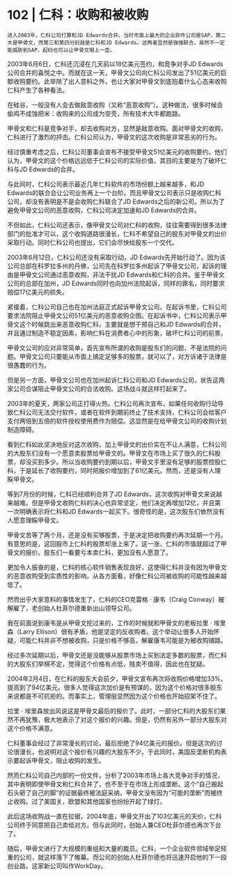 # 102 | 仁科：收购和被收购

    进入2003年，仁科公司打算和JD Edwards合并。当时市面上最大的企业软件公司是SAP，第二大是甲骨文，而第三和第四分别就是仁科和JD Edwards。这两者显然是强强联合，虽然不一定能威胁到SAP，起码也可以让甲骨文喝上一壶。

2003年6月6日，仁科还沉浸在几天前以18亿美元签约，和竞争对手JD Edwards公司合并的喜悦之中。而就在这一天，甲骨文公司向仁科公司发出了51亿美元的巨额收购要约。此举除了出人意料之外，也让大家对甲骨文到底抱着什么心态来收购仁科产生了各种看法。

在硅谷，一般没有人会去做敌意收购（又称“恶意收购”）。这种做法，很多时候会偷鸡不成蚀把米：收购来的公司成为空壳，所有技术大牛都跑路。

甲骨文和仁科是竞争对手，却去收购对方，显然是敌意收购。面对甲骨文的收购，仁科进行了激烈的抨击。仁科公司认为，甲骨文的这次收购是非常恶劣的行为。

经过慎重考虑之后，仁科公司董事会宣布不接受甲骨文51亿美元的收购要约。他们认为，甲骨文的这个价格远远低于仁科公司的实际价值，其目的主要是为了破坏仁科与JD Edwards的合并。

与此同时，仁科公司表示最近几年仁科软件的市场份额上越来越多，和JD Edwards的联合会让公司业务再上一个台阶。而且甲骨文公司表示只是收购仁科公司，却没有表明是不是会收购仁科联合了JD Edwards之后的新公司。所以为了避免甲骨文公司的恶意收购，仁科公司决定加速和JD Edwards的合并。

不但如此，仁科公司还表示，像甲骨文公司对仁科的收购，往往需要得到很多法律部门的批准才可以，这个收购道路很漫长，仁科不希望自己的股东对甲骨文的出价采取行动。同时仁科公司也提出，它们会尽快给股东一个交代。

2003年6月12日，仁科公司还没有采取行动，JD Edwards先开始行动了。因为该公司总部在科罗拉多州的丹佛，公司先在科罗拉多州起诉了甲骨文公司，起诉的理由是甲骨文公司通过恶意收购，非法干扰JD Edwards和仁科的合并。鉴于甲骨文公司的总部在加州，JD Edwards同时也向加州法院起诉，同样的罪名，同时要求赔偿17亿美元的损失。

紧接着，仁科公司自己也在加州法庭正式起诉甲骨文公司。在起诉书里，仁科公司要求法院阻止甲骨文公司51亿美元的恶意收购企图。在起诉书中，仁科公司表示甲骨文这个时候跳出来恶意收购仁科，主要就是想干预自己和JD Edwards的合并，并且通过制造不稳定因素，影响仁科在消费者心中的形象，破坏仁科公司的前景。

甲骨文公司的应对非常简单，首先宣布所谓的收购是股东们的问题，不是法院的问题。甲骨文公司只要能从市面上搞定足够多的股票，就可以了，对方诉诸于法律是很愚蠢的行为。

但是另一方面，甲骨文公司也在加州起诉仁科公司和JD Edwards公司，状告这两家公司合谋阻止甲骨文公司的合法收购。这场战斗就这样打起来了。

2003年的夏天，两家公司正打得火热。仁科公司再次宣布，如果任何收购行动导致仁科公司无法交付软件，或者在软件到期前终止了技术支持，仁科公司会给客户支付两倍到五倍的软件授权使用费作为赔偿。这显然是在给甲骨文公司的收购计划制造障碍。

看到仁科如此坚决地反对这次收购，加上甲骨文的出价实在不让人满意，仁科公司的大股东们没有一个愿意卖股票给甲骨文的。甲骨文在市场上买了很久的仁科股票，却没买到多少。所以当收购要约到期以后，甲骨文手里没有足够的股票控股仁科，于是延长了收购要约，同时把报价增加到了61亿美元。然而，还是没有人理睬甲骨文。

等到7月份的时候，仁科已经顺利合并了JD Edwards，这次收购对甲骨文来说越来越难。但是甲骨文收购仁科的决心也异常坚定，他们决定再增加12亿，并且第一次明确表示将仁科和JD Edwards一起买下。很奇怪的是，这次股东们依然没有人愿意理睬甲骨文。

甲骨文苦等了两个月，还是没有买够股票，于是决定把收购要约再次延期一个月。有意思的是，这回股市上仁科的股票却涨上来了。这一涨，仁科的市值就超过了甲骨文的报价。股东们一看要亏本卖仁科，更加没有人愿意了。

更加令人振奋的是，仁科的核心软件销售表现良好，这使得仁科并没有因为甲骨文的恶意收购受到实质性的影响。从各方面看，好像仁科公司被收购的可能性越来越低了。

然而出乎大家意料的事情发生了，仁科的CEO克雷格 · 康韦（Craig Conway）被解雇了，老创始人杜菲尔德重新出山领导公司。

我在前面说到康韦是从甲骨文挖过来的，工作的时候就和甲骨文的老板拉里 · 埃里森（Larry Ellison）很有矛盾，他是坚定的反收购者。这个举动让很多人开始怀疑，可能仁科并非不想被收购，只是价格不够高，解雇康韦可能是为被收购铺路。

经过多次延期以后，甲骨文还是没能够从股票市场上买到法定多数的股票，而仁科的大股东们举棋不定，觉得这个价格有点低，贱卖不值得，因此也在犹疑。

2004年2月4日，在仁科的股东大会前夕，甲骨文宣布再次将收购价格增加33%，提高到了94亿美元。很多人觉得这次加价是有预谋的，因为这个价格对很多股东来说都是不可抗拒的。而事实上，管理层显然因为这个价格也开始招架不住了。

拉里 · 埃里森放出风说这是甲骨文最后的报价了。此时，一部分仁科的大股东们果然不再犹豫，极大地表示了对这个报价的兴趣。但是，仍然有另外一部分大股东对这个价格不满意。

仁科董事会经过了非常漫长的讨论，最后拒绝了94亿美元的报价。但是这次的讨论很漫长，也说明对这个报价有兴趣的大股东不少。于此同时，美国反垄断机构表示要起诉甲骨文，阻止收购的发生。

然而仁科公司自己内部的一份文件，分析了2003年市场上各大竞争对手的情况，其中表明即使甲骨文和仁科合并了，也不至于在市场上形成垄断。这个“自己搬起石头砸了自己的脚”的证据最终被法庭采纳，甲骨文没有因为“可能的垄断”而被终止收购。过了美国关，欧盟和其他国家也纷纷开起了绿灯。

此后这场收购战一直在拉锯，2004年底，甲骨文开出了103亿美元的天价，仁科公司终于同意把自己卖给对方。但与此同时，创始人兼CEO杜菲尔德也再次下台了。

随后，甲骨文进行了大规模的重组和大量的裁员。仁科，一个企业软件领域举足轻重的公司，就这样落下了帷幕。而公司的创始人杜菲尔德也将迅速开启他的下一段创业路。这家新公司叫作WorkDay。
    